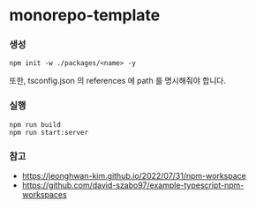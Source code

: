 # monorepo-template

### 생성
```
npm init -w ./packages/<name> -y
```

또한, tsconfig.json 의 references 에 path 를 명시해줘야 합니다. 

### 실행
```
npm run build
npm run start:server
```


### 참고
- https://jeonghwan-kim.github.io/2022/07/31/npm-workspace
- https://github.com/david-szabo97/example-typescript-npm-workspaces